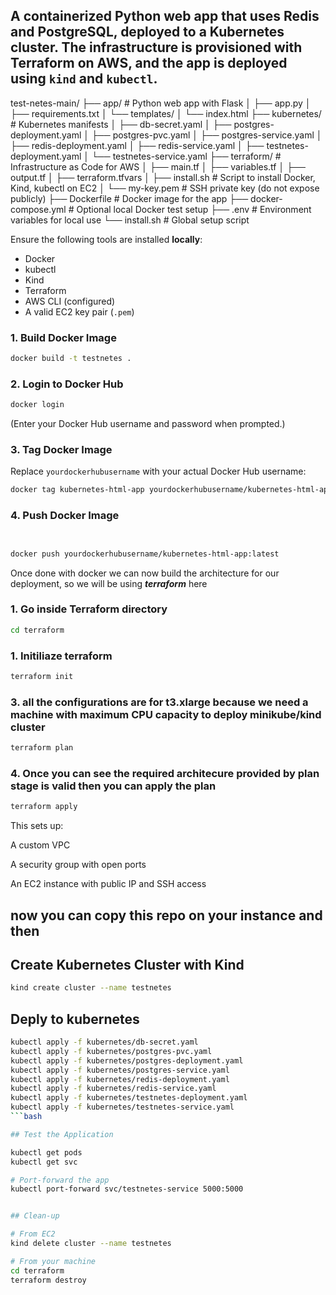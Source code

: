 
## A containerized Python web app that uses Redis and PostgreSQL, deployed to a Kubernetes cluster. The infrastructure is provisioned with Terraform on AWS, and the app is deployed using `kind` and `kubectl`.

test-netes-main/
├── app/ # Python web app with Flask
│ ├── app.py
│ ├── requirements.txt
│ └── templates/
│ └── index.html
├── kubernetes/ # Kubernetes manifests
│ ├── db-secret.yaml
│ ├── postgres-deployment.yaml
│ ├── postgres-pvc.yaml
│ ├── postgres-service.yaml
│ ├── redis-deployment.yaml
│ ├── redis-service.yaml
│ ├── testnetes-deployment.yaml
│ └── testnetes-service.yaml
├── terraform/ # Infrastructure as Code for AWS
│ ├── main.tf
│ ├── variables.tf
│ ├── output.tf
│ ├── terraform.tfvars
│ ├── install.sh # Script to install Docker, Kind, kubectl on EC2
│ └── my-key.pem # SSH private key (do not expose publicly)
├── Dockerfile # Docker image for the app
├── docker-compose.yml # Optional local Docker test setup
├── .env # Environment variables for local use
└── install.sh # Global setup script

Ensure the following tools are installed **locally**:

- Docker
- kubectl
- Kind
- Terraform
- AWS CLI (configured)
- A valid EC2 key pair (`.pem`)


### 1. Build Docker Image

```bash
docker build -t testnetes .
```

### 2. Login to Docker Hub

```bash
docker login
```
(Enter your Docker Hub username and password when prompted.)

### 3. Tag Docker Image

Replace `yourdockerhubusername` with your actual Docker Hub username:

```bash
docker tag kubernetes-html-app yourdockerhubusername/kubernetes-html-app:latest
```

### 4. Push Docker Image

```bash


docker push yourdockerhubusername/kubernetes-html-app:latest
```

Once done with docker we can now build the architecture for our deployment, so we will be using ***terraform*** here 


### 1. Go inside Terraform directory

```bash
cd terraform
```

### 1. Initiliaze terraform

```bash
terraform init
```

### 3. all the configurations are for t3.xlarge because we need a machine with maximum CPU capacity to deploy minikube/kind cluster

```bash
terraform plan
```

### 4. Once you can see the required architecure provided by plan stage is valid then you can apply the plan

```bash
terraform apply
```

This sets up:

A custom VPC

A security group with open ports

An EC2 instance with public IP and SSH access

## now you can copy this repo on your instance and then

## Create Kubernetes Cluster with Kind
```bash
kind create cluster --name testnetes
```

## Deply to kubernetes 
```bash
kubectl apply -f kubernetes/db-secret.yaml
kubectl apply -f kubernetes/postgres-pvc.yaml
kubectl apply -f kubernetes/postgres-deployment.yaml
kubectl apply -f kubernetes/postgres-service.yaml
kubectl apply -f kubernetes/redis-deployment.yaml
kubectl apply -f kubernetes/redis-service.yaml
kubectl apply -f kubernetes/testnetes-deployment.yaml
kubectl apply -f kubernetes/testnetes-service.yaml
```bash

## Test the Application

kubectl get pods
kubectl get svc

# Port-forward the app
kubectl port-forward svc/testnetes-service 5000:5000


## Clean-up

# From EC2
kind delete cluster --name testnetes

# From your machine
cd terraform
terraform destroy


